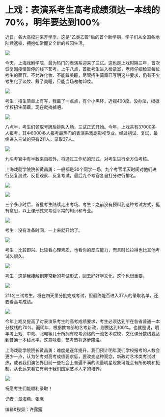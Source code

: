 # 上戏：表演系考生高考成绩须达一本线的70%，明年要达到100%

近日，各大高校迎来开学季，这是"乙类乙管"后的首个新学期，学子们从全国各地陆续返校，拥抱如常而又全新的校园生活。

![](https://inews.gtimg.com/newsapp_bt/0/15673216678/1000)

今天，上海戏剧学院，最为热门的表演系迎来了三试。这也是上戏时隔三年，首次恢复因疫情暂停的线下艺考。上午八点，首批考生进入检录室，老师仔细检查每位考生的面容。不允许化妆、不能戴美瞳，尽管招生简章已写明这些要求，仍有不少考生化了淡妆、戴了美瞳，只能当场匆匆卸妆。

![](https://inews.gtimg.com/newsapp_bt/0/15673216682/1000)

考生：招生简章上有写，我戴了一点点，有个小黑环，近视400度。没办法，根据学校招生简章，现在就摘掉吧。

![](https://inews.gtimg.com/newsapp_bt/0/15673216802/1000)

八点半，考生们领取号牌后排队入场，三试正式开始。今年，上戏共有37000多人报考，其中8000多人报考最热门的表演系戏剧影视专业。经过初试、复试，最终进入三试的只有211人，录取37人。

![](https://inews.gtimg.com/newsapp_bt/0/15673216806/1000)

九名考官中有半数来自校外，将通过工作坊的形式，对考生进行全方位考核。

上海戏剧学院院长黄昌勇：一般都是30个同学一场，九个考官半天时间对他们进行反复测试、反复观察、反复考试，最后九个考官各自打分进行排名。

![](https://inews.gtimg.com/newsapp_bt/0/15673216908/1000)

![](https://inews.gtimg.com/newsapp_bt/0/15673216910/1000)

三个多小时后，首批考生陆续走出考场。考生：之前没有预料到这种考试方式，挺有意思，以上课形式来考验平常的知识和专业。

![](https://inews.gtimg.com/newsapp_bt/0/15673216914/1000)

考生：没有准备时间，一上来就开始了。

![](https://inews.gtimg.com/newsapp_bt/0/15673217005/1000)

考生：比较即兴、比较看心理素质，也看你的反应能力，而且时长拉得也比其他考试久很久。

![](https://inews.gtimg.com/newsapp_bt/0/15673217007/1000)

考生：这是我接触到非常新的考试形式，回去好好学文化，这个也很重要。

![](https://inews.gtimg.com/newsapp_bt/0/15673217009/1000)

211名三试考生，将在四天里分批完成考试，但最终能否进入37人的录取名单，还要看高考成绩。

![](https://inews.gtimg.com/newsapp_bt/0/15673217092/1000)

今年上戏又提高了对表演系考生的高考成绩要求，考生必须达到所在各省普通一本分数线的70%。而明年，根据教育部的艺考新政，则要达到100%。也就是说，明年考上戏、中戏、北电等几十所拥有校考资格的一流艺术院校，文化课分数线要达到普通一本线水平。这意味着，艺考热将逐步降温。

上海戏剧学院院长黄昌勇：难度是逐年提升，我们预计明年我们学校报考的人数会更少一点，认为艺考对高考成绩要求低，要改变这种观念，新政对艺术类考试过热，或者我们演艺界目前一些社会上普遍不满的流量明星现象可能会有所影响和扼制，从长远来看它有利于我们国家艺术人才的培养。

![](https://inews.gtimg.com/newsapp_bt/0/15673217094/1000)

祝愿考生们能顺利录取！

记者：章海燕、张鹰

编辑&视频：许露露


